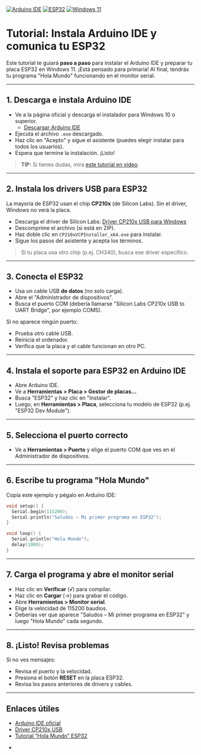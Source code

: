 [![Arduino IDE](https://img.shields.io/badge/Arduino-IDE-blue?logo=arduino)](https://www.arduino.cc/en/software)
[![ESP32](https://img.shields.io/badge/ESP32-supported-brightgreen?logo=espressif)](https://www.espressif.com/en/products/socs/esp32)
[![Windows 11](https://img.shields.io/badge/Windows-11-informational?logo=windows)](https://www.microsoft.com/es-mx/windows/windows-11)

# Tutorial: Instala Arduino IDE y comunica tu ESP32

Este tutorial te guiará **paso a paso** para instalar el Arduino IDE y preparar tu placa ESP32 en Windows 11. ¡Está pensado para primaria! Al final, tendrás tu programa "Hola Mundo" funcionando en el monitor serial.

***
## 1. Descarga e instala Arduino IDE

- Ve a la página oficial y descarga el instalador para Windows 10 o superior.
  - [Descargar Arduino IDE](https://www.arduino.cc/en/software)
- Ejecuta el archivo `.exe` descargado.
- Haz clic en "Acepto" y sigue el asistente (puedes elegir instalar para todos los usuarios).
- Espera que termine la instalación. ¡Listo!

> **TIP:** Si tienes dudas, mira [este tutorial en video](https://www.youtube.com/watch?v=kbHthBL8LW8).

***
## 2. Instala los drivers USB para ESP32

La mayoría de ESP32 usan el chip **CP210x** (de Silicon Labs). Sin el driver, Windows no verá la placa.

- Descarga el driver de Silicon Labs: [Driver CP210x USB para Windows](https://www.silabs.com/developers/usb-to-uart-bridge-vcp-drivers)
- Descomprime el archivo (si está en ZIP).
- Haz doble clic en `CP210xVCPInstaller_x64.exe` para instalar.
- Sigue los pasos del asistente y acepta los términos.

> Si tu placa usa otro chip (p.ej. CH340), busca ese driver específico.

***
## 3. Conecta el ESP32

- Usa un cable USB **de datos** (no solo carga).
- Abre el "Administrador de dispositivos".
- Busca el puerto COM (debería llamarse "Silicon Labs CP210x USB to UART Bridge", por ejemplo COM5).

Si no aparece ningún puerto:
- Prueba otro cable USB.
- Reinicia el ordenador.
- Verifica que la placa y el cable funcionan en otro PC.

***
## 4. Instala el soporte para ESP32 en Arduino IDE

- Abre Arduino IDE.
- Ve a **Herramientas > Placa > Gestor de placas...**
- Busca "ESP32" y haz clic en "Instalar".
- Luego, en **Herramientas > Placa**, selecciona tu modelo de ESP32 (p.ej. "ESP32 Dev Module").

***
## 5. Selecciona el puerto correcto

- Ve a **Herramientas > Puerto** y elige el puerto COM que ves en el Administrador de dispositivos.

***
## 6. Escribe tu programa "Hola Mundo"

Copía este ejemplo y pégalo en Arduino IDE:

```cpp
void setup() {
  Serial.begin(115200);
  Serial.println("Saludos – Mi primer programa en ESP32");
}

void loop() {
  Serial.println("Hola Mundo");
  delay(1000);
}
```

***
## 7. Carga el programa y abre el monitor serial

- Haz clic en **Verificar** (√) para compilar.
- Haz clic en **Cargar** (→) para grabar el código.
- Abre **Herramientas > Monitor serial**.
- Elige la velocidad de 115200 baudios.
- Deberías ver que aparece "Saludos – Mi primer programa en ESP32" y luego "Hola Mundo" cada segundo.

***
## 8. ¡Listo! Revisa problemas

Si no ves mensajes:
- Revisa el puerto y la velocidad.
- Presiona el botón **RESET** en la placa ESP32.
- Revisa los pasos anteriores de drivers y cables.

***
## Enlaces útiles
- [Arduino IDE oficial](https://www.arduino.cc/en/software)
- [Driver CP210x USB](https://www.silabs.com/developers/usb-to-uart-bridge-vcp-drivers)
- [Tutorial “Hola Mundo” ESP32](https://acortes.co/esp32-hola-mundo-2/)

*